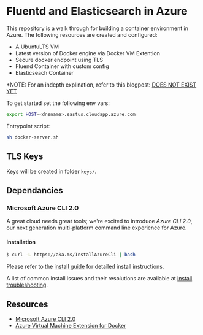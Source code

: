 # Fluentd and Elasticsearch in Azure

This repository is a walk through for building a container environment in Azure. The following resources are created and configured:

 - A UbuntuLTS VM
 - Latest version of Docker engine via Docker VM Extention
 - Secure docker endpoint using TLS
 - Fluend Container with custom config
 - Elasticseach Container

 *NOTE: For an indepth explination, refer to this blogpost: [DOES NOT EXIST YET](http://tripdubroot.com/)

 To get started set the following env vars:

 ```bash
export HOST=<dnsname>.eastus.cloudapp.azure.com
 ```

Entrypoint script:

```bash
sh docker-server.sh
```

## TLS Keys
Keys will be created in folder `keys/`.

## Dependancies

### Microsoft Azure CLI 2.0

A great cloud needs great tools; we're excited to introduce *Azure CLI 2.0*, our next generation multi-platform command line experience for Azure.

#### Installation

```bash
$ curl -L https://aka.ms/InstallAzureCli | bash
```

Please refer to the [install guide](https://docs.microsoft.com/en-us/cli/azure/install-az-cli2) for detailed install instructions.

A list of common install issues and their resolutions are available at [install troubleshooting](https://github.com/Azure/azure-cli/blob/master/doc/install_troubleshooting.md).

## Resources

 - [Microsoft Azure CLI 2.0](https://github.com/Azure/azure-cli)
 - [Azure Virtual Machine Extension for Docker](https://github.com/Azure/azure-docker-extension)
